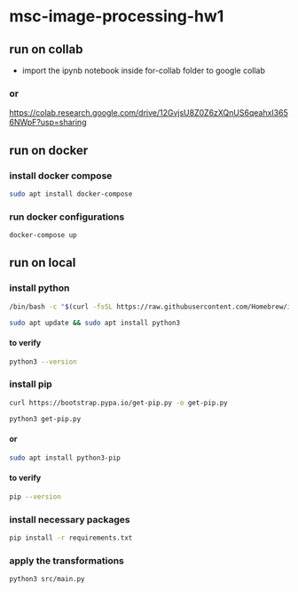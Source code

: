 # msc-image-processing-hw1

## run on collab

- import the ipynb notebook inside for-collab folder to google collab

### or

https://colab.research.google.com/drive/12GvjsU8Z0Z6zXQnUS6qeahxI3656NWpF?usp=sharing

## run on docker

### install docker compose

```bash
sudo apt install docker-compose
```

### run docker configurations

```bash
docker-compose up
```

## run on local

### install python

```bash
/bin/bash -c "$(curl -fsSL https://raw.githubusercontent.com/Homebrew/install/HEAD/install.sh)"
```

```bash
sudo apt update && sudo apt install python3
```

#### to verify

```bash
python3 --version
```

### install pip

```bash
curl https://bootstrap.pypa.io/get-pip.py -o get-pip.py
```

```bash
python3 get-pip.py
```

#### or

```bash
sudo apt install python3-pip
```

#### to verify

```bash
pip --version
```

### install necessary packages

```bash
pip install -r requirements.txt
```

### apply the transformations

```bash
python3 src/main.py
```
